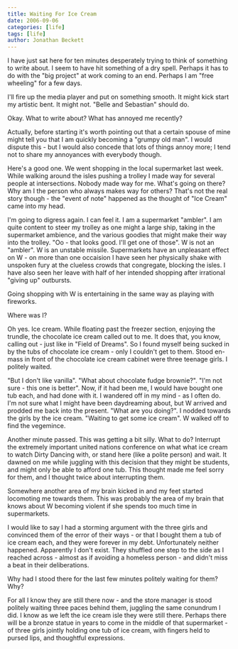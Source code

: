 ```yaml
---
title: Waiting For Ice Cream
date: 2006-09-06
categories: [life]
tags: [life]
author: Jonathan Beckett
---
```


I have just sat here for ten minutes desperately trying to think of something to write about. I seem to have hit something of a dry spell. Perhaps it has to do with the "big project" at work coming to an end. Perhaps I am "free wheeling" for a few days.

I'll fire up the media player and put on something smooth. It might kick start my artistic bent. It might not. "Belle and Sebastian" should do.

Okay. What to write about? What has annoyed me recently?

Actually, before starting it's worth pointing out that a certain spouse of mine might tell you that I am quickly becoming a "grumpy old man". I would dispute this - but I would also concede that lots of things annoy more; I tend not to share my annoyances with everybody though.

Here's a good one. We went shopping in the local supermarket last week. While walking around the isles pushing a trolley I made way for several people at intersections. Nobody made way for me. What's going on there? Why am I the person who always makes way for others? That's not the real story though - the "event of note" happened as the thought of "Ice Cream" came into my head.

I'm going to digress again. I can feel it. I am a supermarket "ambler". I am quite content to steer my trolley as one might a large ship, taking in the supermarket ambience, and the various goodies that might make their way into the trolley. "Oo - that looks good. I'll get one of those". W is not an "ambler". W is an unstable missile. Supermarkets have an unpleasant effect on W - on more than one occaision I have seen her physically shake with unspoken fury at the clueless crowds that congregate, blocking the isles. I have also seen her leave with half of her intended shopping after irrational "giving up" outbursts.

Going shopping with W is entertaining in the same way as playing with fireworks.

Where was I?

Oh yes. Ice cream. While floating past the freezer section, enjoying the trundle, the chocolate ice cream called out to me. It does that, you know, calling out - just like in "Field of Dreams". So I found myself being sucked in by the tubs of chocolate ice cream - only I couldn't get to them. Stood en-mass in front of the chocolate ice cream cabinet were three teenage girls. I politely waited.

"But I don't like vanilla". "What about chocolate fudge brownie?". "I'm not sure - this one is better". Now, if it had been me, I would have bought one tub each, and had done with it. I wandered off in my mind - as I often do. I'm not sure what I might have been daydreaming about, but W arrived and prodded me back into the present. "What are you doing?". I nodded towards the girls by the ice cream. "Waiting to get some ice cream". W walked off to find the vegemince.

Another minute passed. This was getting a bit silly. What to do? Interrupt the extremely important united nations conference on what what ice cream to watch Dirty Dancing with, or stand here (like a polite person) and wait. It dawned on me while juggling with this decision that they might be students, and might only be able to afford one tub. This thought made me feel sorry for them, and I thought twice about interrupting them.

Somewhere another area of my brain kicked in and my feet started locomoting me towards them. This was probably the area of my brain that knows about W becoming violent if she spends too much time in supermarkets.

I would like to say I had a storming argument with the three girls and convinced them of the error of their ways - or that I bought them a tub of ice cream each, and they were forever in my debt. Unfortunately neither happened. Apparently I don't exist. They shuffled one step to the side as I reached across - almost as if avoiding a homeless person - and didn't miss a beat in their deliberations.

Why had I stood there for the last few minutes politely waiting for them? Why?

For all I know they are still there now - and the store manager is stood politely waiting three paces behind them, juggling the same conundrum I did. I know as we left the ice cream isle they were still there. Perhaps there will be a bronze statue in years to come in the middle of that supermarket - of three girls jointly holding one tub of ice cream, with fingers held to pursed lips, and thoughtful expressions.